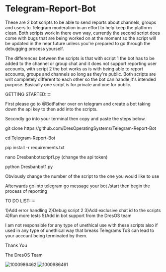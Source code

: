 # Telegram-Report-Bot  

These are 2 bot scripts to be able to send reports about channels, groups and users to Telegram moderation in an effort to help keep the platform clean. Both scripts work in there own way, currently the second script does come with bugs that are being worked on at the moment so the script will be updated in the near future unless you're prepared to go through the debugging process yourself. 

The differences between the scripts is that with script 1 the bot has to be added to the channel or group chat and it does not support reporting user accounts, with script 2 the bot works as is with being able to report accounts, groups and channels so long as they're public. Both scripts are writ completely different to each other so the bot can handle it's intended purpose. Basically one script is for private and one for public.

GETTING STARTED:::::

First please go to @BotFather over on telegram and create a bot taking down the api key to then add into the scripts.

Secondly go into your terminal then copy and paste the steps below. 

git clone https://<i></i>github.com/DresOperatingSystems/Telegram-Report-Bot

cd Telegram-Report-Bot

pip install -r requirements.txt

nano Dresbanbotscript1.py (change the api token)

python Dresbanbot1.py

Obviously change the number of the script to the one you would like to use

Afterwards go into telegram go message your bot /start then begin the process of reporting 

TO DO LIST:::::     

1}Add error handling
2}Debug script 2
3}Add exclusive chat id to the scripts
4}Run more tests
5}Add in bot support from the DresOS team

I am not responsible for any type of unethical use with these scripts also if used in any type of unethical way that breaks Telegrams ToS can lead to your account being terminated by them.

Thank You

The DresOS Team


![1000986462](https://github.com/user-attachments/assets/6a5af046-ce9d-4ca8-82d0-fa13ce4ce761)
![1000986461](https://github.com/user-attachments/assets/5ffaee0a-988b-4ffc-a181-ecd3cdcb771b)
